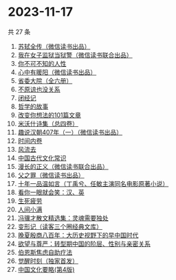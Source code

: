 # 2023-11-17

共 27 条

<!-- BEGIN WEREAD -->
<!-- 最后更新时间 2023-11-17 13:04:54 +0800 -->
1. [苏轼全传（微信读书出品）](https://weread.qq.com/web/bookDetail/f29329f0813ab84b6g012c19)
1. [我在女子监狱当狱警（微信读书联合出品）](https://weread.qq.com/web/bookDetail/a6832ec0813ab84c3g0110fe)
1. [你不可不知的人性](https://weread.qq.com/web/bookDetail/bbe32320726cb7c7bbe431c)
1. [心中有暖阳（微信读书出品）](https://weread.qq.com/web/bookDetail/c8132c10813ab84a8g01319d)
1. [省委大院（全六册）](https://weread.qq.com/web/bookDetail/a7a32450813ab81fag013705)
1. [不原谅也没关系](https://weread.qq.com/web/bookDetail/5a832b90813ab78dag016aaa)
1. [闭经记](https://weread.qq.com/web/bookDetail/35332510813ab84b3g0188bd)
1. [哲学的故事](https://weread.qq.com/web/bookDetail/e5832af0716ae806e581eab)
1. [改变你想法的101篇文章](https://weread.qq.com/web/bookDetail/9c432440813ab7377g01155c)
1. [米沃什诗集（总四卷）](https://weread.qq.com/web/bookDetail/702329c0813ab7da7g01180c)
1. [趣说汉朝407年（一）（微信读书出品）](https://weread.qq.com/web/bookDetail/8c332580813ab8498g015f61)
1. [时间内卷](https://weread.qq.com/web/bookDetail/a08326d0813ab6e34g019426)
1. [风流去](https://weread.qq.com/web/bookDetail/b4332550813ab7e21g016087)
1. [中国古代文化常识](https://weread.qq.com/web/bookDetail/36832c507164851a368ca1b)
1. [漫长的正义（微信读书联合出品）](https://weread.qq.com/web/bookDetail/95b32ca0813ab848bg016ac9)
1. [父之罪（微信读书出品）](https://weread.qq.com/web/bookDetail/44e32860813ab84a8g0146d4)
1. [十年一品温如言（丁禹兮、任敏主演同名电影原著小说）](https://weread.qq.com/web/bookDetail/fdf32e205c98e8fdff600dc)
1. [看你一眼就会笑：汉、英](https://weread.qq.com/web/bookDetail/4f4321f0813ab73d2g010f15)
1. [生死疲劳](https://weread.qq.com/web/bookDetail/c2f320f071935f63c2f1313)
1. [人间小满](https://weread.qq.com/web/bookDetail/61132970813ab7438g015540)
1. [冯骥才散文精选集：灵魂需要独处](https://weread.qq.com/web/bookDetail/b633232072182affb63c528)
1. [变形记（读客三个圈经典文库）](https://weread.qq.com/web/bookDetail/d4432490813ab7f2ag019275)
1. [晚夏殷商八百年：大历史视野下的早中国时代](https://weread.qq.com/web/bookDetail/bda320c0813ab7d2fg019db2)
1. [欲望与尊严：转型期中国的阶层、性别与亲密关系](https://weread.qq.com/web/bookDetail/94432d407191a1459445e45)
1. [伯恩斯焦虑自助疗法](https://weread.qq.com/web/bookDetail/6d832250721eb3ec6d8a8d8)
1. [觉醒时刻（独家首发）](https://weread.qq.com/web/bookDetail/8f5329e0813ab7d1eg012fea)
1. [中国文化要略(第4版)](https://weread.qq.com/web/bookDetail/25032b40813ab7206g0102b1)
<!-- END WEREAD -->